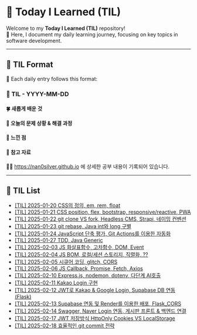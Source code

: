# 🌟 Today I Learned (TIL)

Welcome to my **Today I Learned (TIL)** repository! <br>
🚀 Here, I document my daily learning journey, focusing on key topics in software development.

---

## 📝 TIL Format

📅 Each daily entry follows this format:

### 📖 TIL - YYYY-MM-DD

#### 🍀 새롭게 배운 것

#### 🍎 오늘의 문제 상황 & 해결 과정

#### 🦄 느낀 점

#### 🐬 참고 자료

🐯🐯 https://nan0silver.github.io 에 상세한 공부 내용이 기록되어 있습니다.

---

## 📌 TIL List
- [[TIL] 2025-01-20 CSS의 정의, em, rem, float](https://github.com/nan0silver/TIL/issues/2)
- [[TIL] 2025-01-21 CSS position, flex, bootstrap, responsive/reactive, PWA](https://github.com/nan0silver/TIL/issues/3)
- [[TIL] 2025-01-22 git clone VS fork, Headless CMS, Strapi, 네이밍 컨벤션](https://github.com/nan0silver/TIL/issues/4)
- [[TIL] 2025-01-23 git rebase, Java int와 long 구별](https://github.com/nan0silver/TIL/issues/5)
- [[TIL] 2025-01-24 JavaScript 단축 평가, Git Actions를 이용한 자동화](https://github.com/nan0silver/TIL/issues/6)
- [[TIL] 2025-01-27 TDD, Java Generic](https://github.com/nan0silver/TIL/issues/7)
- [[TIL] 2025-02-03 JS 화살표함수, 고차함수, DOM, Event](https://github.com/nan0silver/TIL/issues/9)
- [[TIL] 2025-02-04 JS BOM, 로컬/세션 스토리지, 직렬화, ??](https://github.com/nan0silver/TIL/issues/10)
- [[TIL] 2025-02-05 시큐어 코딩, glitch, CORS](https://github.com/nan0silver/TIL/issues/11)
- [[TIL] 2025-02-06 JS Callback, Promise, Fetch, Axios](https://github.com/nan0silver/TIL/issues/12)
- [[TIL] 2025-02-10 Express.js, nodemon, dotenv, 다단계 AI호출](https://github.com/nan0silver/TIL/issues/13)
- [[TIL] 2025-02-11 Kakao Login 구현](https://github.com/nan0silver/TIL/issues/14)
- [[TIL] 2025-02-12 JWT로 Kakao & Google Login, Supabase DB 연동 (Flask)](https://github.com/nan0silver/TIL/issues/15)
- [[TIL] 2025-02-13 Supabase 연동 및 Render를 이용한 배포, Flask_CORS](https://github.com/nan0silver/TIL/issues/16)
- [[TIL] 2025-02-14 Swagger, Naver Login 연동, 게시판 프론트 & 백엔드 연결](https://github.com/nan0silver/TIL/issues/17)
- [[TIL] 2025-02-17 JWT 저장방식 HttpOnly Cookies VS LocalStorage](https://github.com/nan0silver/TIL/issues/18)
- [[TIL] 2025-02-18 효율적인 git commit 전략](https://github.com/nan0silver/TIL/issues/19)
